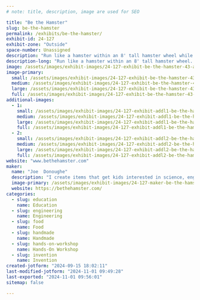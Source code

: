 ```yaml
---
# note: title, description, image are used for SEO

title: "Be the Hamster"
slug: be-the-hamster
permalink: /exhibits/be-the-hamster/
exhibit-id: 24-127
exhibit-zone: "Outside"
space-number: Unassigned
description: "Run like a hamster within an 8' tall hamster wheel while making yourself a snow cone."
description-long: "Run like a hamster within an 8' tall hamster wheel. Crank some levers, transfer a cup via a mini conveyor, shave some ice while operating the equipment, apply flavors via shower heads, and making yourself a snow cone. Totally hands on!"
image: /assets/images/exhibit-images/24-127-exhibit-be-the-hamster-43-art-work-ice-age-6876-large.jpg
image-primary: 
  small: /assets/images/exhibit-images/24-127-exhibit-be-the-hamster-43-art-work-ice-age-6876-small.jpg
  medium: /assets/images/exhibit-images/24-127-exhibit-be-the-hamster-43-art-work-ice-age-6876-medium.jpg
  large: /assets/images/exhibit-images/24-127-exhibit-be-the-hamster-43-art-work-ice-age-6876-large.jpg
  full: /assets/images/exhibit-images/24-127-exhibit-be-the-hamster-43-art-work-ice-age-6876-full.jpg
additional-images: 
  - 1:
    small: /assets/images/exhibit-images/24-127-exhibit-addl1-be-the-hamster-child-in-wheel-small.jpg
    medium: /assets/images/exhibit-images/24-127-exhibit-addl1-be-the-hamster-child-in-wheel-medium.jpg
    large: /assets/images/exhibit-images/24-127-exhibit-addl1-be-the-hamster-child-in-wheel-large.jpg
    full: /assets/images/exhibit-images/24-127-exhibit-addl1-be-the-hamster-child-in-wheel-full.jpg
  - 2:
    small: /assets/images/exhibit-images/24-127-exhibit-addl2-be-the-hamster-hamster-logo-2-small.jpg
    medium: /assets/images/exhibit-images/24-127-exhibit-addl2-be-the-hamster-hamster-logo-2-medium.jpg
    large: /assets/images/exhibit-images/24-127-exhibit-addl2-be-the-hamster-hamster-logo-2-large.jpg
    full: /assets/images/exhibit-images/24-127-exhibit-addl2-be-the-hamster-hamster-logo-2-full.jpg
website: "www.bethehamster.com"
maker: 
  name: "Joe  Donoughe"
  description: "I create items that get kids interested in science, engineering and the arts."
  image-primary: /assets/images/exhibit-images/24-127-maker-be-the-hamster-art-work-ice-age-medium.jpg
  website: https://bethehamster.com/
categories: 
  - slug: education
    name: Education
  - slug: engineering
    name: Engineering
  - slug: food
    name: Food
  - slug: handmade
    name: Handmade
  - slug: hands-on-workshop
    name: Hands-On Workshop
  - slug: invention
    name: Invention
created-jotform: "2024-09-15 18:02:11"
last-modified-jotform: "2024-11-01 09:49:28"
last-exported: "2024-11-01 09:56:01"
sitemap: false

---
```

